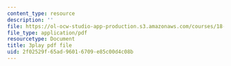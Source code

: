 ```yaml
---
content_type: resource
description: ''
file: https://ol-ocw-studio-app-production.s3.amazonaws.com/courses/18-s096-topics-in-mathematics-with-applications-in-finance-fall-2013/2f02529f65ad96016709e85c00d4c08b_aga-Tak3c3M.pdf
file_type: application/pdf
resourcetype: Document
title: 3play pdf file
uid: 2f02529f-65ad-9601-6709-e85c00d4c08b
---
```

